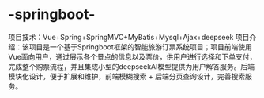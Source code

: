 # -springboot-
项目技术：Vue+Spring+SpringMVC+MyBatis+Mysql+Ajax+deepseek 项目介绍：该项目是一个基于Springboot框架的智能旅游订票系统项目；项目前端使用Vue面向用户，通过展示各个景点的信息以及票价，供用户进行选择和下单支付，完成整个购票流程，并且集成小型的deepseekAI模型提供为用户解答服务。后端模块化设计，便于扩展和维护，前端模糊搜索 + 后端分页查询设计，完善搜索服务。
